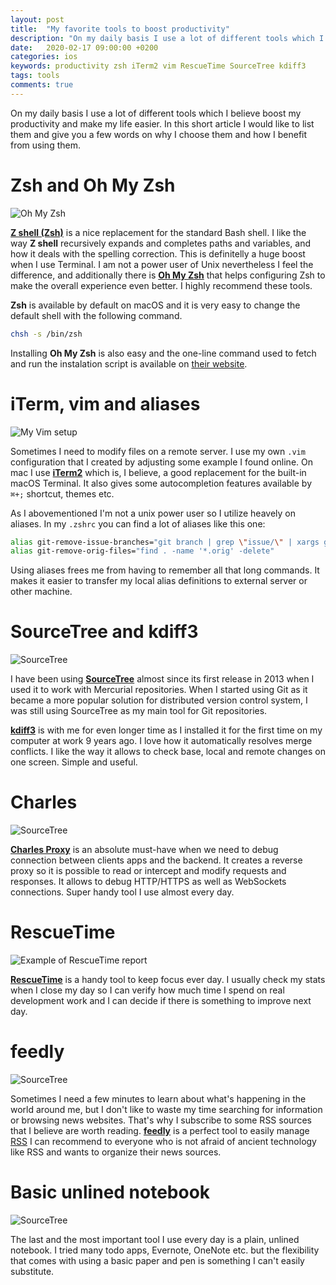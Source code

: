 ```yaml
---
layout: post
title:  "My favorite tools to boost productivity"
description: "On my daily basis I use a lot of different tools which I believe boost my productivity. In this short article I would like to list them and give you a few words on why I choose to use them and how I benefit from using them."
date:   2020-02-17 09:00:00 +0200
categories: ios
keywords: productivity zsh iTerm2 vim RescueTime SourceTree kdiff3
tags: tools
comments: true
---
```


On my daily basis I use a lot of different tools which I believe boost my productivity and make my life easier. In this short article I would like to list them and give you a few words on why I choose them and how I benefit from using them.

# Zsh and Oh My Zsh

![Oh My Zsh]({{site.url}}/assets/2020-02-17/zsh.png)

[**Z shell (Zsh)**](https://en.wikipedia.org/wiki/Z_shell) is a nice replacement for the standard Bash shell. I like the way **Z shell** recursively expands and completes paths and variables, and how it deals with the spelling correction. This is definitelly a huge boost when I use Terminal. I am not a power user of Unix nevertheless I feel the difference, and additionally there is [**Oh My Zsh**](https://ohmyz.sh) that helps configuring Zsh to make the overall experience even better. I highly recommend these tools.

**Zsh** is available by default on macOS and it is very easy to change the default shell with the following command.

```bash
chsh -s /bin/zsh
```

Installing **Oh My Zsh** is also easy and the one-line command used to fetch and run the instalation script is available on [their website](https://ohmyz.sh).

# iTerm, vim and aliases

![My Vim setup]({{site.url}}/assets/2020-02-17/vim.png)

Sometimes I need to modify files on a remote server. I use my own `.vim` configuration that I created by adjusting some example I found online. On mac I use [**iTerm2**](https://www.iterm2.com) which is, I believe, a good replacement for the built-in macOS Terminal. It also gives some autocompletion features available by `⌘+;` shortcut, themes etc.

As I abovementioned I'm not a unix power user so I utilize heavely on aliases. In my `.zshrc` you can find a lot of aliases like this one:

```sh
alias git-remove-issue-branches="git branch | grep \"issue/\" | xargs git branch -D"
alias git-remove-orig-files="find . -name '*.orig' -delete"
```

Using aliases frees me from having to remember all that long commands. It makes it easier to transfer my local alias definitions to external server or other machine.

# SourceTree and kdiff3

![SourceTree]({{site.url}}/assets/2020-02-17/sourcetree.png)

I have been using [**SourceTree**](https://www.sourcetreeapp.com) almost since its first release in 2013 when I used it to work with Mercurial repositories. When I started using Git as it became a more popular solution for distributed version control system, I was still using SourceTree as my main tool for Git repositories.

[**kdiff3**](https://kdiff3.sourceforge.net) is with me for even longer time as I installed it for the first time on my computer at work 9 years ago. I love how it automatically resolves merge conflicts. I like the way it allows to check base, local and remote changes on one screen. Simple and useful.

# Charles

![SourceTree]({{site.url}}/assets/2020-02-17/charles.png)

[**Charles Proxy**](https://www.charlesproxy.com/) is an absolute must-have when we need to debug connection between clients apps and the backend. It creates a reverse proxy so it is possible to read or intercept and modify requests and responses. It allows to debug HTTP/HTTPS as well as WebSockets connections. Super handy tool I use almost every day.

# RescueTime

![Example of RescueTime report]({{site.url}}/assets/2020-02-17/rescuetime.png)

[**RescueTime**](https://rescuetime.com) is a handy tool to keep focus ever day. I usually check my stats when I close my day so I can verify how much time I spend on real development work and I can decide if there is something to improve next day.

# feedly

![SourceTree]({{site.url}}/assets/2020-02-17/feedly.png)

Sometimes I need a few minutes to learn about what's happening in the world around me, but I don't like to waste my time searching for information or browsing news websites. That's why I subscribe to some RSS sources that I believe are worth reading. [**feedly**](https://feedly.com/) is a perfect tool to easily manage [RSS](https://en.wikipedia.org/wiki/RSS) I can recommend to everyone who is not afraid of ancient technology like RSS and wants to organize their news sources.

# Basic unlined notebook

![SourceTree]({{site.url}}/assets/2020-02-17/notebook.jpg)

The last and the most important tool I use every day is a plain, unlined notebook. I tried many todo apps, Evernote, OneNote etc. but the flexibility that comes with using a basic paper and pen is something I can't easily substitute.
